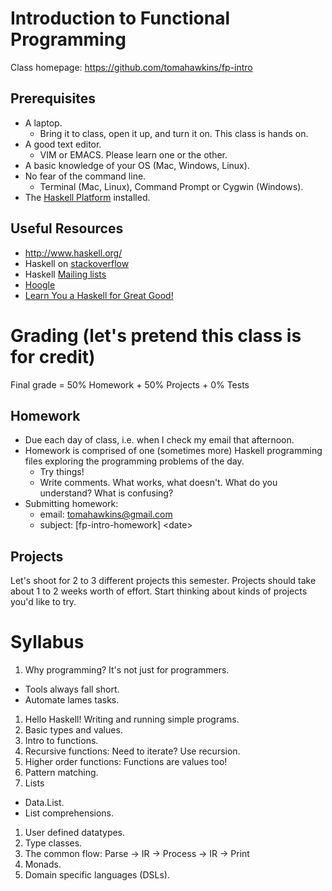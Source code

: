 # Introduction to Functional Programming

Class homepage:  https://github.com/tomahawkins/fp-intro

## Prerequisites

* A laptop.
  * Bring it to class, open it up, and turn it on.  This class is hands on.
* A good text editor.
  * VIM or EMACS.  Please learn one or the other.
* A basic knowledge of your OS (Mac, Windows, Linux).
* No fear of the command line.
  * Terminal (Mac, Linux),  Command Prompt or Cygwin (Windows).
* The [Haskell Platform](http://www.haskell.org/platform/) installed.

## Useful Resources

* http://www.haskell.org/
* Haskell on [stackoverflow](http://stackoverflow.com/questions/tagged?tagnames=haskell)
* Haskell [Mailing lists](https://www.haskell.org/haskellwiki/Mailing_lists)
* [Hoogle](https://www.haskell.org/hoogle/)
* [Learn You a Haskell for Great Good!](http://learnyouahaskell.com/)

# Grading (let's pretend this class is for credit)

Final grade = 50% Homework + 50% Projects + 0% Tests

## Homework

* Due each day of class, i.e. when I check my email that afternoon.
* Homework is comprised of one (sometimes more) Haskell programming files
  exploring the programming problems of the day.
  * Try things!
  * Write comments.  What works, what doesn't.
    What do you understand?  What is confusing?
* Submitting homework:
  * email: tomahawkins@gmail.com
  * subject: [fp-intro-homework] \<date\>


## Projects

Let's shoot for 2 to 3 different projects this semester.  Projects should
take about 1 to 2 weeks worth of effort.  Start thinking about kinds of
projects you'd like to try.

# Syllabus

1. Why programming?  It's not just for programmers.
  * Tools always fall short.
  * Automate lames tasks.
1. Hello Haskell!  Writing and running simple programs.
1. Basic types and values.
1. Intro to functions.
1. Recursive functions: Need to iterate?  Use recursion.
1. Higher order functions:  Functions are values too!
1. Pattern matching.
1. Lists
  * Data.List.
  * List comprehensions.
1. User defined datatypes.
1. Type classes.
1. The common flow: Parse -> IR -> Process -> IR -> Print
1. Monads.
1. Domain specific languages (DSLs).

